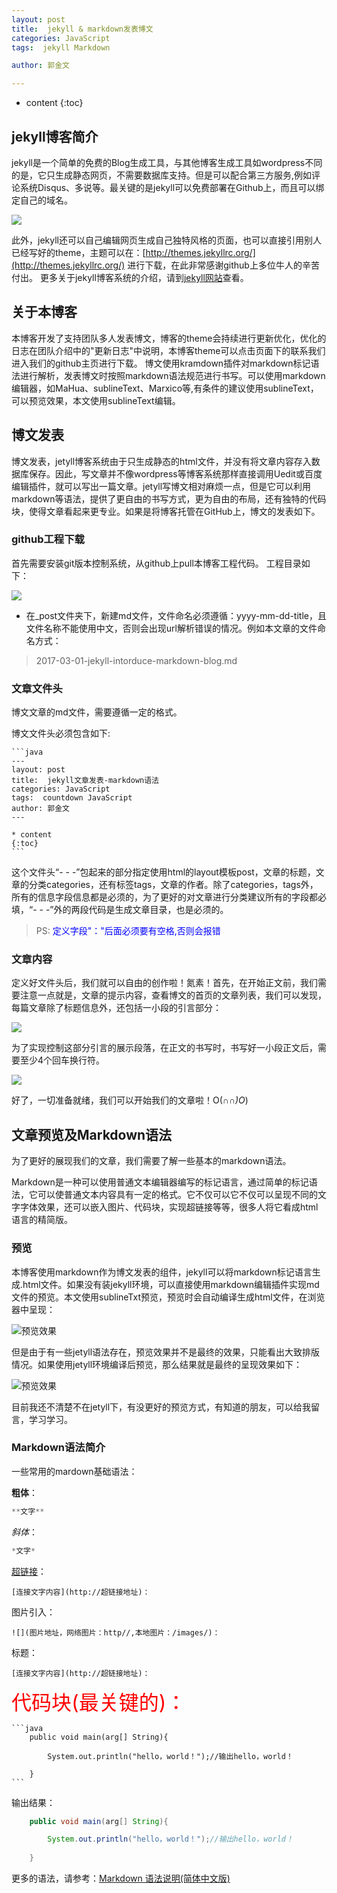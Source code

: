 ```yaml
---
layout: post 
title:  jekyll & markdown发表博文
categories: JavaScript
tags:  jekyll Markdown

author: 郭金文

---
```

* content
{:toc}

## jekyll博客简介

jekyll是一个简单的免费的Blog生成工具，与其他博客生成工具如wordpress不同的是，它只生成静态网页，不需要数据库支持。但是可以配合第三方服务,例如评论系统Disqus、多说等。最关键的是jekyll可以免费部署在Github上，而且可以绑定自己的域名。

![](/images/guojinwen/jekyll-log.png)



此外，jekyll还可以自己编辑网页生成自己独特风格的页面，也可以直接引用别人已经写好的theme，主题可以在：[http://themes.jekyllrc.org/](http://themes.jekyllrc.org/) 进行下载，在此非常感谢github上多位牛人的辛苦付出。
更多关于jekyll博客系统的介绍，请到[jekyll网站](https://jekyllrb.com/)查看。

## 关于本博客

本博客开发了支持团队多人发表博文，博客的theme会持续进行更新优化，优化的日志在团队介绍中的"更新日志"中说明，本博客theme可以点击页面下的联系我们进入我们的github主页进行下载。
博文使用kramdown插件对markdown标记语法进行解析，发表博文时按照markdown语法规范进行书写。可以使用markdown编辑器，如MaHua、sublineText、Marxico等,有条件的建议使用sublineText，可以预览效果，本文使用sublineText编辑。

## 博文发表

博文发表，jetyll博客系统由于只生成静态的html文件，并没有将文章内容存入数据库保存。因此，写文章并不像wordpress等博客系统那样直接调用Uedit或百度编辑插件，就可以写出一篇文章。jetyll写博文相对麻烦一点，但是它可以利用markdown等语法，提供了更自由的书写方式，更为自由的布局，还有独特的代码块，使得文章看起来更专业。如果是将博客托管在GitHub上，博文的发表如下。

### github工程下载

首先需要安装git版本控制系统，从github上pull本博客工程代码。
工程目录如下：

  ![](/images/guojinwen/jekyll-content.png)

- 在_post文件夹下，新建md文件，文件命名必须遵循：yyyy-mm-dd-title，且文件名称不能使用中文，否则会出现url解析错误的情况。例如本文章的文件命名方式：

>2017-03-01-jekyll-intorduce-markdown-blog.md


### 文章文件头

博文文章的md文件，需要遵循一定的格式。

博文文件头必须包含如下:

    ```java
    ---
    layout: post
    title:  jekyll文章发表-markdown语法
    categories: JavaScript
    tags:  countdown JavaScript
    author: 郭金文
    ---
    
    * content
    {:toc}
    ```

这个文件头“- - -”包起来的部分指定使用html的layout模板post，文章的标题，文章的分类categories，还有标签tags，文章的作者。除了categories，tags外，所有的信息字段信息都是必须的，为了更好的对文章进行分类建议所有的字段都必填，“- - -”外的两段代码是生成文章目录，也是必须的。
>PS:   <font color="blue">定义字段"："后面必须要有空格,否则会报错</font>

### 文章内容
定义好文件头后，我们就可以自由的创作啦！氮素！首先，在开始正文前，我们需要注意一点就是，文章的提示内容，查看博文的首页的文章列表，我们可以发现，每篇文章除了标题信息外，还包括一小段的引言部分：

![](/images/guojinwen/bref.png)

为了实现控制这部分引言的展示段落，在正文的书写时，书写好一小段正文后，需要至少4个回车换行符。

![](/images/guojinwen/4huiche.png)

好了，一切准备就绪，我们可以开始我们的文章啦！O(∩_∩)O_)

## 文章预览及Markdown语法

为了更好的展现我们的文章，我们需要了解一些基本的markdown语法。

Markdown是一种可以使用普通文本编辑器编写的标记语言，通过简单的标记语法，它可以使普通文本内容具有一定的格式。它不仅可以它不仅可以呈现不同的文字字体效果，还可以嵌入图片、代码块，实现超链接等等，很多人将它看成html语言的精简版。

### 预览

本博客使用markdown作为博文发表的组件，jekyll可以将markdown标记语言生成.html文件。如果没有装jekyll环境，可以直接使用markdown编辑插件实现md文件的预览。本文使用sublineTxt预览，预览时会自动编译生成html文件，在浏览器中呈现：

![预览效果](/images/guojinwen/preview.png)

但是由于有一些jetyll语法存在，预览效果并不是最终的效果，只能看出大致排版情况。如果使用jetyll环境编译后预览，那么结果就是最终的呈现效果如下：

![预览效果](/images/guojinwen/preview_jetyll.png)

目前我还不清楚不在jetyll下，有没更好的预览方式，有知道的朋友，可以给我留言，学习学习。

### Markdown语法简介

一些常用的mardown基础语法：

**粗体**：
```js
**文字**
```
*斜体*：
```java
*文字*
```
[超链接](http://github.com)：
```
[连接文字内容](http://超链接地址)：
```
图片引入：
```
![](图片地址，网络图片：http//,本地图片：/images/)：
```
标题：
```
[连接文字内容](http://超链接地址)：
```

<font size="6" color="red">代码块(最关键的)：</font>

    ```java
        public void main(arg[] String){

            System.out.println("hello，world！");//输出hello，world！
        
        }
    ```



输出结果：

```java
    public void main(arg[] String){

        System.out.println("hello，world！");//输出hello，world！
    
    }
```


更多的语法，请参考：[Markdown 语法说明(简体中文版)](http://www.appinn.com/markdown/)
